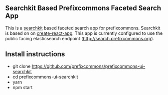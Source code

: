 ## Searchkit Based Prefixcommons Faceted Search App

This is a [searchkit](http://www.searchkit.co/) based faceted search app for prefixcommons. Searchkit is based on on [create-react-app](https://github.com/facebookincubator/create-react-app/blob/master/README.md). This app is currently configured to use the public facing elasticsearch endpoint (http://search.prefixcommons.org).

##  Install instructions

- git clone https://github.com/prefixcommons/prefixcommons-ui-searchkit
- cd prefixcommons-ui-searchkit
- yarn
- npm start

